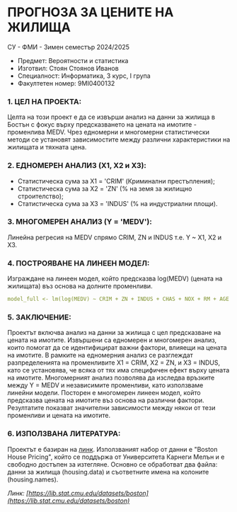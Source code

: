 # ПРОГНОЗА ЗА ЦЕНИТЕ НА ЖИЛИЩА

СУ - ФМИ - Зимен семестър 2024/2025
- Предмет: Вероятности и статистика
- Изготвил: Стоян Стоянов Иванов
- Специалност: Информатика, 3 курс, I група
- Факултетен номер: 9MI0400132

### 1. ЦЕЛ НА ПРОЕКТА:
Целта на този проект е да се извърши анализ на данни за жилища в Бостън с фокус 
върху предсказването на цената на имотите - променлива MEDV. Чрез едномерни и 
многомерни статистически методи се установят зависимостите между различни 
характеристики на жилищата и тяхната цена. 

### 2. ЕДНОМЕРЕН АНАЛИЗ (X1, X2 и X3):
- Статистическа сума за X1 = 'CRIM' (Криминални престъпления);
- Статистическа сума за X2 = 'ZN' (% на земя за жилищно строителство);
- Статистическа сума за X3 = 'INDUS' (% на индустриални площи).


### 3. МНОГОМЕРЕН АНАЛИЗ (Y = 'MEDV'):
Линейна регресия на MEDV спрямо CRIM, ZN и INDUS т.е. Y ~ X1, X2 и X3.

### 4. ПОСТРОЯВАНЕ НА ЛИНЕЕН МОДЕЛ:
Изграждане на линеен модел, който предсказва log(MEDV) (цената на жилищата) въз основа на долните променливи.
```yaml
model_full <- lm(log(MEDV) ~ CRIM + ZN + INDUS + CHAS + NOX + RM + AGE + DIS + RAD + TAX + PTRATIO + B + LSTAT, data = housing.df)
```

### 5. ЗАКЛЮЧЕНИЕ:
Проектът включва анализ на данни за жилища с цел предсказване на цената на 
имотите. Извършени са едномерен и многомерен анализ, които помогат да се
идентифицират важни фактори, влияещи на цената на имотите. В рамките на 
едномерния анализ се разглеждат разпределенията на променливите X1 = CRIM,
X2 = ZN, и X3 = INDUS, като се установява, че всяка от тях има специфичен 
ефект върху цената на имотите. Многомерният анализ позволява да изследва
връзките между Y = MEDV и независимите променливи, като използваме линейни 
модели. Посторен е многомерен линеен модел, който предсказва цената на имотите 
въз основа на различни фактори. Резултатите показват значителни зависимости 
между някои от тези променливи и цената на имотите.

### 6. ИЗПОЛЗВАНА ЛИТЕРАТУРА:
Проектът е базиран на [линк](https://github.com/anushkaparadkar/R-Projects/blob/master/House%20Rate%20Prediction/housing.names).
Използваният набор от данни е "Boston House Pricing", който се поддържа от 
Университета Карнеги Мелън и е свободно достъпен за изтегляне.
Основно се обработват два файла: данни за жилища (housing.data) и съответните имена на колоните (housing.names).

*Линк: [https://lib.stat.cmu.edu/datasets/boston](https://lib.stat.cmu.edu/datasets/boston)*
